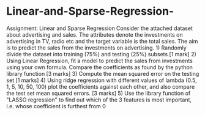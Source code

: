 # Linear-and-Sparse-Regression-
Assignment: Linear and Sparse Regression Consider the attached dataset about advertising and sales. The attributes denote the investments on advertising in TV, radio etc and the target variable is the total sales. The aim is to predict the sales from the investments on advertising.  1) Randomly divide the dataset into training (75%) and testing (25%) subsets [1 mark]  2) Using Linear Regression, fit a model to predict the sales from investments using your own formula. Compare the coefficients as found by the python library function [3 marks]  3) Compute the mean squared error on the testing set [1 marks]  4) Using ridge regression with different values of lambda (0.5, 1, 5, 10, 50, 100) plot the coefficients against each other, and also compare the test set mean squared errors. [3 marks]  5) Use the library function of "LASSO regression" to find out which of the 3 features is most important, i.e. whose coefficient is furthest from 0
